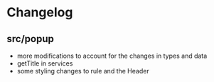 # Changelog

## src/popup

- more modifications to account for the changes in types and data
- getTitle in services
- some styling changes to rule and the Header
